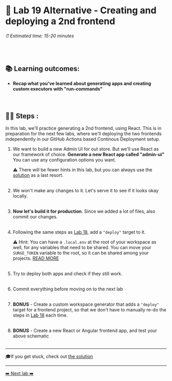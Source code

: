 # 🧲 Lab 19 Alternative - Creating and deploying a 2nd frontend

###### ⏰ Estimated time: 15-20 minutes
<br />

## 📚 Learning outcomes:

- **Recap what you've learned about generating apps and creating custom executors with "run-commands"**
<br /><br /><br />

## 🏋️‍♀️ Steps :

In this lab, we'll practice generating a 2nd frontend, using React. This is in preparation for the next few labs, where we'll
deploying the two frontends independently in our GitHub Actions based Continous Deployment setup.

1. We want to build a new Admin UI for out store. But we'll use React as our framework of choice. 
   **Generate a new React app called "admin-ui"**
   You can use any configuration options you want.

   ⚠️ There will be fewer hints in this lab, but you can always use the [solution](SOLUTION.md) as a last resort.
   <br /> <br />
   
2. We won't make any changes to it. Let's serve it to see if it looks okay locally.
   <br /> <br />

3. **Now let's build it for production**. Since we added a lot of files, also commit our changes.
   <br /> <br />

4. Following the same steps as [Lab 18](../lab18/LAB.md), add a `"deploy"` target to it.
   
   ⚠️ Hint: You can have a `.local.env` at the root of your workspace as well, for any variables that need to be shared.
   You can move your `SURGE_TOKEN` variable to the root, so it can be shared among your projects. [READ MORE](https://nx.dev/latest/react/guides/environment-variables#loading-environment-variables)
   <br /> <br />
   
5. Try to deploy both apps and check if they still work.
   <br /> <br />

6. Commit everything before moving on to the next lab
   <br /> <br />

7. **BONUS** - Create a custom workspace generator that adds a `"deploy"` target for a frontend project, so that we don't have to manually re-do the steps in [Lab 18](../lab18/LAB.md) each time.
   <br /> <br />

8. **BONUS** - Create a new React or Angular frontend app, and test your above schematic
   <br /> <br />

---

🎓If you get stuck, check out [the solution](SOLUTION.md)

---

[➡️ Next lab ➡️](../lab20-alt/LAB.md)
